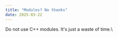 ```yaml
---
title: "Modules? No thanks"
date: 2025-03-22
---
```

Do not use C++ modules. It's just a waste of time.\
